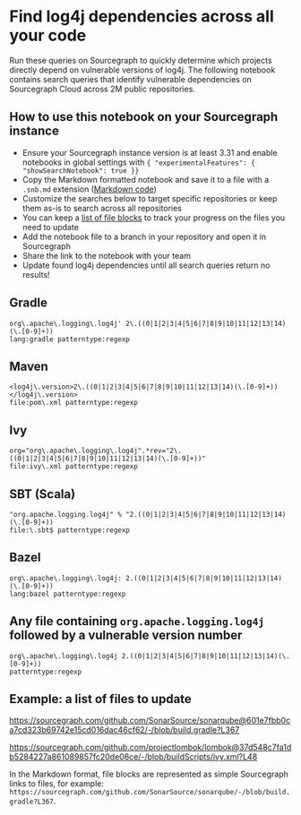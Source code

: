 # Find log4j dependencies across all your code

Run these queries on Sourcegraph to quickly determine which projects directly depend on vulnerable versions of log4j.
The following notebook contains search queries that identify vulnerable dependencies on Sourcegraph Cloud across 2M public repositories.

## How to use this notebook on your Sourcegraph instance

- Ensure your Sourcegraph instance version is at least 3.31 and enable notebooks in global settings with `{ "experimentalFeatures": { "showSearchNotebook": true }}`
- Copy the Markdown formatted notebook and save it to a file with a `.snb.md` extension (<a href="?view=code">Markdown code</a>)
- Customize the searches below to target specific repositories or keep them as-is to search across all repositories
- You can keep a <a href="#example-a-list-of-files-to-update">list of file blocks</a> to track your progress on the files you need to update
- Add the notebook file to a branch in your repository and open it in Sourcegraph
- Share the link to the notebook with your team
- Update found log4j dependencies until all search queries return no results!

## Gradle

```sourcegraph
org\.apache\.logging\.log4j' 2\.((0|1|2|3|4|5|6|7|8|9|10|11|12|13|14)(\.[0-9]+))
lang:gradle patterntype:regexp
```

## Maven

```sourcegraph
<log4j\.version>2\.((0|1|2|3|4|5|6|7|8|9|10|11|12|13|14)(\.[0-9]+))</log4j\.version>
file:pom\.xml patterntype:regexp
```

## Ivy

```sourcegraph
org="org\.apache\.logging\.log4j".*rev="2\.((0|1|2|3|4|5|6|7|8|9|10|11|12|13|14)(\.[0-9]+))"
file:ivy\.xml patterntype:regexp
```

## SBT (Scala)

```sourcegraph
"org.apache.logging.log4j" % "2.((0|1|2|3|4|5|6|7|8|9|10|11|12|13|14)(\.[0-9]+))
file:\.sbt$ patterntype:regexp
```

## Bazel

```sourcegraph
org\.apache\.logging\.log4j: 2.((0|1|2|3|4|5|6|7|8|9|10|11|12|13|14)(\.[0-9]+))
lang:bazel patterntype:regexp
```

## Any file containing `org.apache.logging.log4j` followed by a vulnerable version number

```sourcegraph
org\.apache\.logging\.log4j 2.((0|1|2|3|4|5|6|7|8|9|10|11|12|13|14)(\.[0-9]+))
patterntype:regexp
```

## Example: a list of files to update

https://sourcegraph.com/github.com/SonarSource/sonarqube@601e7fbb0ca7cd323b69742e15cd016dac46cf62/-/blob/build.gradle?L367

https://sourcegraph.com/github.com/projectlombok/lombok@37d548c7fa1db5284227a861089857fc20de06ce/-/blob/buildScripts/ivy.xml?L48

In the Markdown format, file blocks are represented as simple Sourcegraph links to files, for example: `https://sourcegraph.com/github.com/SonarSource/sonarqube/-/blob/build.gradle?L367`.
